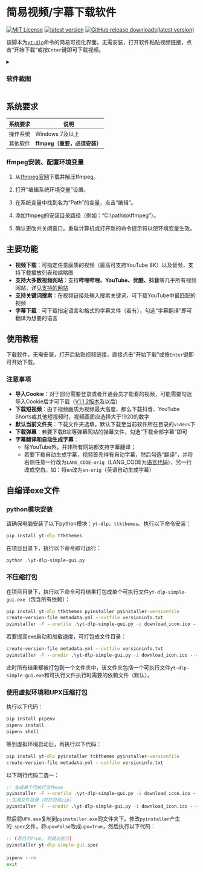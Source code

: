 # 简易视频/字幕下载软件
[![MIT License](https://img.shields.io/badge/license-MIT-red)](https://github.com/Guojingxing/yt-dlp-simple-gui/blob/main/LICENSE)
[![latest version](https://img.shields.io/github/v/release/Guojingxing/yt-dlp-simple-gui?label=release)](https://github.com/Guojingxing/yt-dlp-simple-gui/releases/latest)
[![GitHub release downloads(latest version)](https://img.shields.io/github/downloads/Guojingxing/yt-dlp-simple-gui/total)](#)

该脚本为[`yt-dlp`](https://github.com/yt-dlp/yt-dlp)命令的简易可视化界面。无需安装，打开软件粘贴视频链接，点击“开始下载”或按`Enter`键即可下载视频。

<details>
<summary><h3>软件截图</h3></summary>

![Screenshot](./assets/mainwindow.jpg)
</details>

## 系统要求
系统要求 | 说明
-|-
操作系统 | Windows 7及以上
其他软件 | **ffmpeg（重要，必须安装）**

### ffmpeg安装、配置环境变量

1. 从[ffmpeg官网](https://www.ffmpeg.org/download.html#get-sources)下载并解压ffmpeg。

2. 打开“编辑系统环境变量”设置。

3. 在系统变量中找到名为“Path”的变量，点击“编辑”。

4. 添加ffmpeg的安装目录路径（例如：“C:\path\to\ffmpeg”）。

5. 确认更改并关闭窗口。重启计算机或打开新的命令提示符以使环境变量生效。

## 主要功能
- **视频下载**：可指定任意画质的视频（最高可支持YouTube 8K）以及音频，支持下载播放列表和缩略图
- **支持大多数视频网站**：支持**哔哩哔哩、YouTube、优酷、抖音**等几乎所有视频网站，详见[支持的网站](https://github.com/yt-dlp/yt-dlp/blob/master/supportedsites.md)
- **支持关键词搜索**：在视频链接处输入搜索关键词，可下载YouTube中最匹配的视频
- **字幕下载**：可下载指定语言和格式的字幕文件（若有），勾选“字幕翻译”即可翻译为想要的语言
## 使用教程
下载软件，无需安装，打开后粘贴视频链接，直接点击“开始下载”或按`Enter`键即可开始下载。
### 注意事项
- **导入Cookie**：对于部分需要登录或者开通会员才能看的视频，可能需要勾选导入Cookie后才可下载（[V1.1.2版本](https://github.com/Guojingxing/yt-dlp-simple-gui/releases/tag/v1.1.2)及以后）
- **下载短视频**：由于视频画质为视频最大高度，那么下载抖音、YouTube Shorts或其他短视频时，视频画质应选择大于1920的数字
- **默认当前文件夹**：下载文件夹选填，默认下载至当前软件所在目录的`videos`下
- **下载弹幕**：若要下载B站等弹幕网站的弹幕文件，勾选“下载全部字幕”即可
- **字幕翻译和自动生成字幕**：
  - 除YouTube外，并非所有网站都支持字幕翻译；
  - 若要下载自动生成字幕，视频首先得有自动字幕，然后勾选“翻译”，并将右侧任意一行改为`LANG_CODE-orig`（LANG_CODE为[语言代码](https://github.com/yt-dlp/yt-dlp/blob/c26f9b991a0681fd3ea548d535919cec1fbbd430/yt_dlp/extractor/youtube.py#L381-L390)），另一行改成空白。如：将`en`改为`en-orig`（英语自动生成字幕）
## 自编译exe文件
### python模块安装
请确保电脑安装了以下python模块：`yt-dlp`、`ttkthemes`。执行以下命令安装：
```bat
pip install yt-dlp ttkthemes
```
在项目目录下，执行以下命令即可运行：
```bat
python .\yt-dlp-simple-gui.py
```
### 不压缩打包
在项目目录下，执行以下命令可将结果打包成单个可执行文件`yt-dlp-simple-gui.exe`（包含所有依赖）：
```bat
pip install yt-dlp ttkthemes pyinstaller pyinstaller-versionfile
create-version-file metadata.yml --outfile versioninfo.txt
pyinstaller -F --onefile .\yt-dlp-simple-gui.py -i download_icon.ico --version-file=versioninfo.txt --paths C:\users\dell\appdata\local\programs\python\python310\lib\site-packages\yt-dlp,websockets,pycryptodomex,brotli,certifi,mutagen,ttkthemes,pillow --clean
```
若要提高exe启动和加载速度，可打包成文件目录：
```bat
create-version-file metadata.yml --outfile versioninfo.txt
pyinstaller -F --onedir .\yt-dlp-simple-gui.py -i download_icon.ico --version-file=versioninfo.txt --paths C:\users\dell\appdata\local\programs\python\python310\lib\site-packages\yt-dlp,websockets,pycryptodomex,brotli,certifi,mutagen,ttkthemes,pillow --clean
```
此时所有结果都被打包到一个文件夹中，该文件夹包括一个可执行文件`yt-dlp-simple-gui.exe`和可执行文件执行时需要的依赖文件（默认）。
### 使用虚拟环境和UPX压缩打包
执行以下代码：
```bat
pip install pipenv
pipenv install
pipenv shell
```
等到虚拟环境启动后，再执行以下代码：
```bat
pip install yt-dlp pyinstaller ttkthemes pyinstaller-versionfile
create-version-file metadata.yml --outfile versioninfo.txt
```
以下两行代码二选一：
```bat
:: 生成单个可执行文件exe
pyinstaller -F --onefile .\yt-dlp-simple-gui.py -i download_icon.ico --version-file=versioninfo.txt --paths C:\users\dell\appdata\local\programs\python\python310\lib\site-packages\yt-dlp,websockets,pycryptodomex,brotli,certifi,mutagen,ttkthemes,pillow --clean
::生成文件目录（可打包成zip）
pyinstaller -F --onedir .\yt-dlp-simple-gui.py -i download_icon.ico --version-file=versioninfo.txt --paths C:\users\dell\appdata\local\programs\python\python310\lib\site-packages\yt-dlp,websockets,pycryptodomex,brotli,certifi,mutagen,ttkthemes,pillow --clean
```
然后将`UPX.exe`复制到`pyinstaller.exe`同文件夹下。修改`pyinstaller`产生的`.spec`文件，将`upx=False`改成`upx=True`，然后执行以下代码：
```bat
:: (若已为True, 则跳过此行)
pyinstaller yt-dlp-simple-gui.spec

pipenv --rm
exit
```
